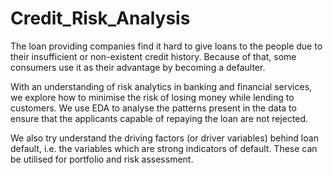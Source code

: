 # Credit_Risk_Analysis

The loan providing companies find it hard to give loans to the people due to their insufficient or non-existent credit history. Because of that, some consumers use it as their advantage by becoming a defaulter.

With an understanding of risk analytics in banking and financial services, we explore how to minimise the risk of losing money while lending to customers. We use EDA to analyse the patterns present in the data to ensure that the applicants capable of repaying the loan are not rejected.

We also try understand the driving factors (or driver variables) behind loan default, i.e. the variables which are strong indicators of default.  These can be utilised for portfolio and risk assessment.



